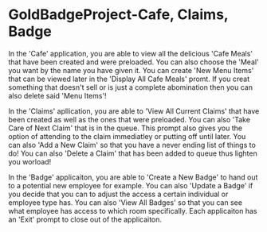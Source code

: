 # GoldBadgeProject-Cafe, Claims, Badge
In the 'Cafe' application, you are able to view all the delicious 'Cafe Meals' that have been created and were preloaded.
You can also choose the 'Meal' you want by the name you have given it.
You can create 'New Menu Items' that can be viewed later in the 'Display All Cafe Meals' promt.
If you creat something that doesn't sell or is just a complete abomination then you can also delete said 'Menu Items'!

In the 'Claims' apllication, you are able to 'View All Current Claims' that have been created as well as the ones that were preloaded.
You can also 'Take Care of Next Claim' that is in the queue. This prompt also gives you the option of attending to the claim immediatley or putting off until later.
You can also 'Add a New Claim' so that you have a never ending list of things to do!
You can also 'Delete a Claim' that has been added to queue thus lighten you worload!

In the 'Badge' applicaiton, you are able to 'Create a New Badge' to hand out to a potential new employee for example.
You can also 'Update a Badge' if you decide that you can to adjust the access a certain individual or employee type has.
You can also 'View All Badges' so that you can see what employee has access to which room specifically.
Each applicaiton has an 'Exit' prompt to close out of the applicaiton.
